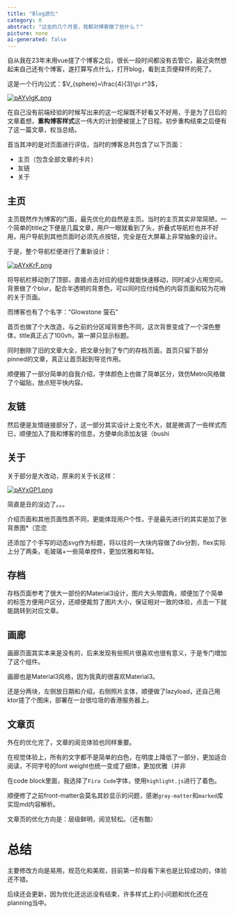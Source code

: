 ```yaml
---
title: "Blog进化"
category: 0
abstract: "过去的几个月里，我都对博客做了些什么？"
picture: none
ai-generated: false
---
```


自从我在23年末用vue搓了个博客之后，很长一段时间都没有去管它，最近突然想起来自己还有个博客，遂打算写点什么，打开blog，看到主页便释怀的死了。

这是一个行内公式：$V_{sphere}=\frac{4}{3}\pi r^3$，

[![pAYvIgK.png](https://s21.ax1x.com/2024/10/13/pAYvIgK.png)](https://imgse.com/i/pAYvIgK)

在自己没有前端经验的时候写出来的这一坨屎既不好看又不好用，于是为了日后的文章着想，**重构博客样式**这一伟大的计划便被提上了日程。初步重构结束之后便有了这一篇文章，权当总结。

首当其冲的是对页面进行评估，当时的博客总共包含了以下页面：
- 主页（包含全部文章的卡片）
- 友链
- 关于
## 主页
主页既然作为博客的门面，最先优化的自然是主页。当时的主页其实非常简陋，一个简单的title之下便是几篇文章，用户一眼就看到了头，折叠式导航栏也并不好用，用户导航到其他页面时必须先点按钮，完全是在大屏幕上非常抽象的设计。

于是，整个导航栏便进行了重新设计：

[![pAYxKrF.png](https://s21.ax1x.com/2024/10/13/pAYxKrF.png)](https://imgse.com/i/pAYxKrF)

将导航栏移动到了顶部，直接点击对应的组件就能快速移动，同时减少占用空间。背景做了个blur，配合半透明的背景色，可以同时应付纯色的内容页面和较为花哨的关于页面。

而博客也有了个名字：“Glowstone 萤石”

首页也做了个大改造，与之前的分区域背景色不同，这次背景变成了一个深色整体，title真正占了100vh，第一屏只显示标题。

同时删除了旧的文章大全，把文章分到了专门的存档页面，首页只留下部分pinned的文章，真正让首页起到导览作用。

顺便搬了一部分简单的自我介绍，字体颜色上也做了简单区分，效仿Metro风格做了个磁贴，放点短平快内容。

## 友链
然后便是友情链接部分了，这一部分其实设计上变化不大，就是微调了一些样式而已，顺便加入了我和博客的信息，方便单向添加友链（bushi

## 关于

关于部分是大改动，原来的关于长这样：

[![pAYxGP1.png](https://s21.ax1x.com/2024/10/13/pAYxGP1.png)](https://imgse.com/i/pAYxGP1)

简直是丑的没边了。。。

介绍页面和其他页面性质不同，更能体现用户个性，于是最先进行的其实是加了张背景图*（恋恋

还添加了个手写的动态svg作为标题，将以往的一大块内容做了div分割，flex实际上分了两条，毛玻璃+一些简单控件，更加优雅和年轻。

## 存档

存档页面参考了很大一部份的Material3设计，图片大头带圆角，顺便加了个简单的标签方便用户区分，还顺便裁剪了图片大小，保证相对一致的体验，点击一下就能跳转到对应文章。

## 画廊

画廊页面其实本来是没有的，后来发现有些照片很喜欢也很有意义，于是专门增加了这个组件。

画廊也是Material3风格，因为我真的很喜欢Material3。

还是分两块，左侧放日期和介绍，右侧照片主体，顺便做了lazyload，还自己用ktor搓了个图床，部署在一台很垃圾的香港服务器上。

## 文章页

外在的优化完了，文章的阅览体验也同样重要。

在视觉体验上，所有的文字都不是简单的白色，在明度上降低了一部分，更加适合阅读，不同字号的font weight也统一变成了细体，更加优雅（并非

在code block里面，我选择了`Fira Code`字体，使用`highlight.js`进行了着色。

顺便修了之前front-matter会莫名其妙显示的问题，感谢`gray-matter`和`marked`库实现md内容解析。

文章页的优化方向是：层级鲜明，阅览轻松。（还有酷）

# 总结

主要修改方向是易用，规范化和美观，目前第一阶段看下来也是比较成功的，体验还不错。

后续还会更新，因为优化还远远没有结束，许多样式上的小问题和优化还在planning当中。
